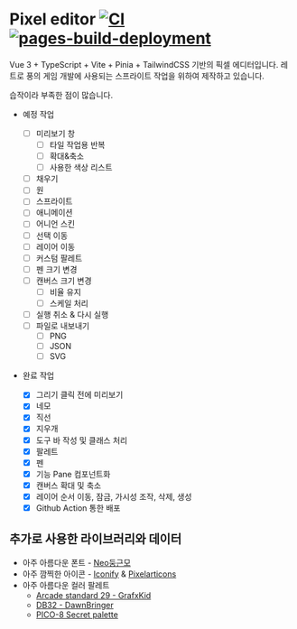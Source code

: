 # Pixel editor [![CI](https://github.com/zzoyu/vue-pixel-editor/actions/workflows/main.yml/badge.svg)](https://github.com/zzoyu/vue-pixel-editor/actions/workflows/main.yml) [![pages-build-deployment](https://github.com/zzoyu/vue-pixel-editor/actions/workflows/pages/pages-build-deployment/badge.svg)](https://github.com/zzoyu/vue-pixel-editor/actions/workflows/pages/pages-build-deployment)

Vue 3 + TypeScript + Vite + Pinia + TailwindCSS 기반의 픽셀 에디터입니다.
레트로 풍의 게임 개발에 사용되는 스프라이트 작업을 위하여 제작하고 있습니다.

습작이라 부족한 점이 많습니다.

- 예정 작업

  - [ ] 미리보기 창
    - [ ] 타일 작업용 반복
    - [ ] 확대&축소
    - [ ] 사용한 색상 리스트
  - [ ] 채우기
  - [ ] 원
  - [ ] 스프라이트
  - [ ] 애니메이션
  - [ ] 어니언 스킨
  - [ ] 선택 이동
  - [ ] 레이어 이동
  - [ ] 커스텀 팔레트
  - [ ] 펜 크기 변경
  - [ ] 캔버스 크기 변경
    - [ ] 비율 유지
    - [ ] 스케일 처리
  - [ ] 실행 취소 & 다시 실행
  - [ ] 파일로 내보내기
    - [ ] PNG
    - [ ] JSON
    - [ ] SVG

- 완료 작업

  - [x] 그리기 클릭 전에 미리보기
  - [x] 네모
  - [x] 직선
  - [x] 지우개
  - [x] 도구 바 작성 및 클래스 처리
  - [x] 팔레트
  - [x] 펜
  - [x] 기능 Pane 컴포넌트화
  - [x] 캔버스 확대 및 축소
  - [x] 레이어 순서 이동, 잠금, 가시성 조작, 삭제, 생성
  - [x] Github Action 통한 배포

## 추가로 사용한 라이브러리와 데이터

- 아주 아름다운 폰트 - [Neo둥근모](https://neodgm.dalgona.dev/)
- 아주 깜찍한 아이콘 - [Iconify](https://github.com/iconify/icon-sets) & [Pixelarticons](https://github.com/halfmage/pixelarticons)
- 아주 아름다운 컬러 팔레트
  - [Arcade standard 29 - GrafxKid](https://grafxkid.tumblr.com/palettes)
  - [DB32 - DawnBringer](https://pixeljoint.com/forum/forum_posts.asp?TID=16247)
  - [PICO-8 Secret palette](https://lospec.com/palette-list/pico-8-secret-palette)
